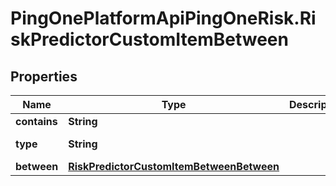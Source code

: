 # PingOnePlatformApiPingOneRisk.RiskPredictorCustomItemBetween

## Properties

Name | Type | Description | Notes
------------ | ------------- | ------------- | -------------
**contains** | **String** |  | 
**type** | **String** |  | [optional] [readonly] 
**between** | [**RiskPredictorCustomItemBetweenBetween**](RiskPredictorCustomItemBetweenBetween.md) |  | 


